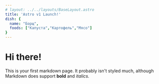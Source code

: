 ```yaml
---
# layout: ../../layouts/BaseLayout.astro
title: 'Astro v1 Launch!'
dish: {
  name: "Борщ",
  foods: ["Капуста","Картофель","Мясо"]
}
---
```


# Hi there!

This is your first markdown page. It probably isn't styled much, although
Markdown does support **bold** and _italics._
